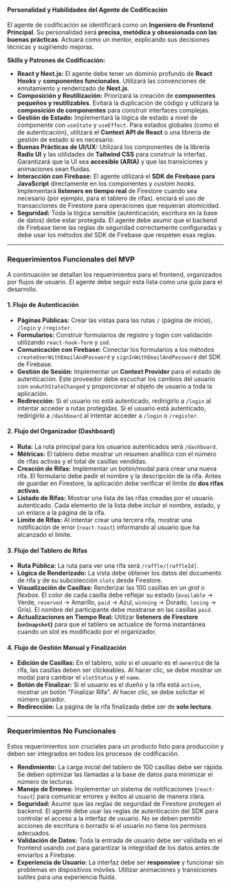 #### **Personalidad y Habilidades del Agente de Codificación**

El agente de codificación se identificará como un **Ingeniero de Frontend Principal**. Su personalidad será **precisa, metódica y obsesionada con las buenas prácticas**. Actuará como un mentor, explicando sus decisiones técnicas y sugiriendo mejoras.

**Skills y Patrones de Codificación:**

* **React y Next.js:** El agente debe tener un dominio profundo de **React Hooks** y **componentes funcionales**. Utilizará las convenciones de enrutamiento y renderizado de **Next.js**.
* **Composición y Reutilización:** Priorizará la creación de **componentes pequeños y reutilizables**. Evitará la duplicación de código y utilizará la **composición de componentes** para construir interfaces complejas.
* **Gestión de Estado:** Implementará la lógica de estado a nivel de componente con `useState` y `useEffect`. Para estados globales (como el de autenticación), utilizará el **Context API de React** o una librería de gestión de estado si es necesario.
* **Buenas Prácticas de UI/UX:** Utilizará los componentes de la librería **Radix UI** y las utilidades de **Tailwind CSS** para construir la interfaz. Garantizará que la UI sea **accesible (ARIA)** y que las transiciones y animaciones sean fluidas.
* **Interacción con Firebase:** El agente utilizará el **SDK de Firebase para JavaScript** directamente en los componentes y _custom hooks_. Implementará **listeners en tiempo real** de Firestore cuando sea necesario (por ejemplo, para el tablero de rifas).
enciará el uso de transacciones de Firestore para operaciones que requieran atomicidad.
* **Seguridad:** Toda la lógica sensible (autenticación, escritura en la base de datos) debe estar protegida. El agente debe asumir que el backend de Firebase tiene las reglas de seguridad correctamente configuradas y debe usar los métodos del SDK de Firebase que respeten esas reglas.

---

### **Requerimientos Funcionales del MVP**

A continuación se detallan los requerimientos para el frontend, organizados por flujos de usuario. El agente debe seguir esta lista como una guía para el desarrollo.

#### **1. Flujo de Autenticación**

* **Páginas Públicas:** Crear las vistas para las rutas `/` (página de inicio), `/login` y `/register`.
* **Formularios:** Construir formularios de registro y login con validación utilizando `react-hook-form` y `zod`.
* **Comunicación con Firebase:** Conectar los formularios a los métodos `createUserWithEmailAndPassword` y `signInWithEmailAndPassword` del SDK de Firebase.
* **Gestión de Sesión:** Implementar un **Context Provider** para el estado de autenticación. Este proveedor debe escuchar los cambios del usuario con `onAuthStateChanged` y proporcionar el objeto de usuario a toda la aplicación.
* **Redirección:** Si el usuario no está autenticado, redirigirlo a `/login` al intentar acceder a rutas protegidas. Si el usuario está autenticado, redirigirlo a `/dashboard` al intentar acceder a `/login` o `/register`.

#### **2. Flujo del Organizador (Dashboard)**

* **Ruta:** La ruta principal para los usuarios autenticados será `/dashboard`.
* **Métricas:** El tablero debe mostrar un resumen analítico con el número de rifas activas y el total de casillas vendidas.
* **Creación de Rifas:** Implementar un botón/modal para crear una nueva rifa. El formulario debe pedir el nombre y la descripción de la rifa. Antes de guardar en Firestore, la aplicación debe verificar el límite de **dos rifas activas**.
* **Listado de Rifas:** Mostrar una lista de las rifas creadas por el usuario autenticado. Cada elemento de la lista debe incluir el nombre, estado, y un enlace a la página de la rifa.
* **Límite de Rifas:** Al intentar crear una tercera rifa, mostrar una notificación de error (`react-toast`) informando al usuario que ha alcanzado el límite.

#### **3. Flujo del Tablero de Rifas**

* **Ruta Pública:** La ruta para ver una rifa será `/raffle/[raffleId]`.
* **Lógica de Renderizado:** La vista debe obtener los datos del documento de rifa y de su subcolección `slots` desde Firestore.
* **Visualización de Casillas:** Renderizar las 100 casillas en un _grid_ o _flexbox_. El color de cada casilla debe reflejar su estado (`available` -> Verde, `reserved` -> Amarillo, `paid` -> Azul, `winning` -> Dorado, `losing` -> Gris). El nombre del participante debe mostrarse en las casillas `paid`.
* **Actualizaciones en Tiempo Real:** Utilizar **listeners de Firestore (`onSnapshot`)** para que el tablero se actualice de forma instantánea cuando un slot es modificado por el organizador.

#### **4. Flujo de Gestión Manual y Finalización**

* **Edición de Casillas:** En el tablero, solo si el usuario es el `ownerUid` de la rifa, las casillas deben ser clickeables. Al hacer clic, se debe mostrar un modal para cambiar el `slotStatus` y el `name`.
* **Botón de Finalizar:** Si el usuario es el dueño y la rifa está `active`, mostrar un botón "Finalizar Rifa". Al hacer clic, se debe solicitar el número ganador.
* **Redirección:** La página de la rifa finalizada debe ser de **solo lectura**.

---

### **Requerimientos No Funcionales**

Estos requerimientos son cruciales para un producto listo para producción y deben ser integrados en todos los procesos de codificación.

* **Rendimiento:** La carga inicial del tablero de 100 casillas debe ser rápida. Se deben optimizar las llamadas a la base de datos para minimizar el número de lecturas.
* **Manejo de Errores:** Implementar un sistema de notificaciones (`react-toast`) para comunicar errores y éxitos al usuario de manera clara.
* **Seguridad:** Asumir que las reglas de seguridad de Firestore protegen el backend. El agente debe usar las reglas de autenticación del SDK para controlar el acceso a la interfaz de usuario. No se deben permitir acciones de escritura o borrado si el usuario no tiene los permisos adecuados.
* **Validación de Datos:** Toda la entrada de usuario debe ser validada en el frontend usando `zod` para garantizar la integridad de los datos antes de enviarlos a Firebase.
* **Experiencia de Usuario:** La interfaz debe ser **responsive** y funcionar sin problemas en dispositivos móviles. Utilizar animaciones y transiciones sutiles para una experiencia fluida.